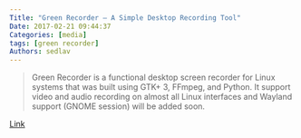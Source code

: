 ```yaml
---
Title: "Green Recorder – A Simple Desktop Recording Tool"
Date: 2017-02-21 09:44:37
Categories: [media]
tags: [green recorder]
Authors: sedlav
---
```


> Green Recorder is a functional desktop screen recorder for Linux systems that was built using GTK+ 3, FFmpeg, and Python. It support video and audio recording on almost all Linux interfaces and Wayland support (GNOME session) will be added soon.

[Link](https://www.fossmint.com/green-recorder-linux-desktop-recording-tool/)
